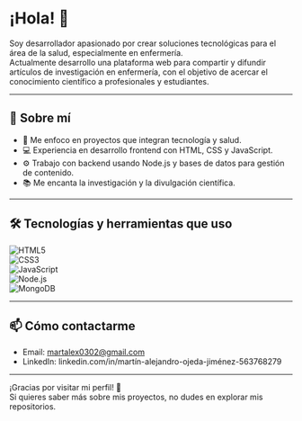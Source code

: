 # ¡Hola! 👋

Soy desarrollador apasionado por crear soluciones tecnológicas para el área de la salud, especialmente en enfermería.  
Actualmente desarrollo una plataforma web para compartir y difundir artículos de investigación en enfermería, con el objetivo de acercar el conocimiento científico a profesionales y estudiantes.

---

## 🚀 Sobre mí

- 🔬 Me enfoco en proyectos que integran tecnología y salud.  
- 💻 Experiencia en desarrollo frontend con HTML, CSS y JavaScript.  
- ⚙️ Trabajo con backend usando Node.js y bases de datos para gestión de contenido.  
- 📚 Me encanta la investigación y la divulgación científica.  

---

## 🛠 Tecnologías y herramientas que uso

![HTML5](https://img.shields.io/badge/HTML5-E34F26?style=flat&logo=html5&logoColor=white)  
![CSS3](https://img.shields.io/badge/CSS3-1572B6?style=flat&logo=css3)  
![JavaScript](https://img.shields.io/badge/JavaScript-F7DF1E?style=flat&logo=javascript&logoColor=black)  
![Node.js](https://img.shields.io/badge/Node.js-339933?style=flat&logo=node.js&logoColor=white)  
![MongoDB](https://img.shields.io/badge/MongoDB-47A248?style=flat&logo=mongodb&logoColor=white)

---

## 📫 Cómo contactarme

- Email: martalex0302@gmail.com 
- LinkedIn: linkedin.com/in/martín-alejandro-ojeda-jiménez-563768279

---

¡Gracias por visitar mi perfil! 🚀  
Si quieres saber más sobre mis proyectos, no dudes en explorar mis repositorios.
